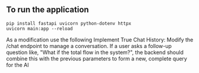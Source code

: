## To run the application 
```
pip install fastapi uvicorn python-dotenv httpx
uvicorn main:app --reload
```
As a modification use the following
Implement True Chat History: Modify the /chat endpoint to manage a conversation. If a user asks a follow-up question like, "What if the total flow in the system?", the backend should combine this with the previous parameters to form a new, complete query for the AI
